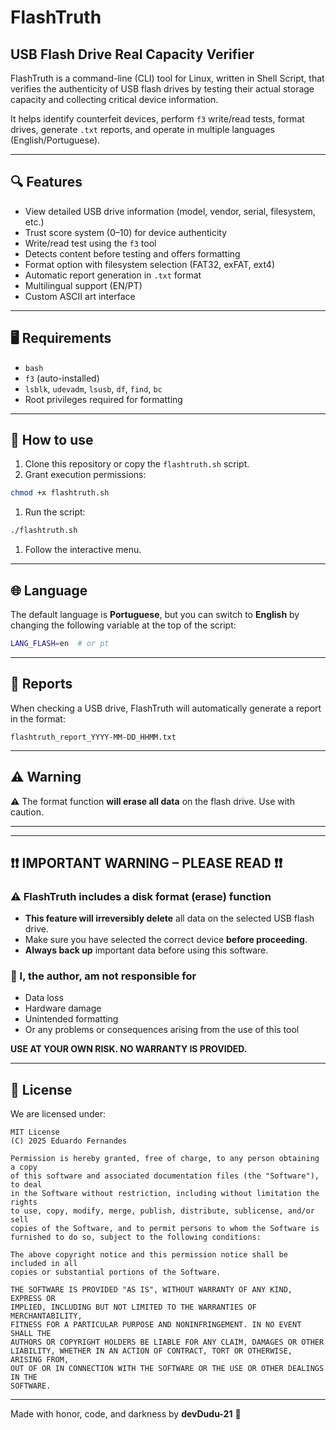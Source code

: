 # FlashTruth

## USB Flash Drive Real Capacity Verifier

FlashTruth is a command-line (CLI) tool for Linux, written in Shell Script, that verifies the authenticity of USB flash drives by testing their actual storage capacity and collecting critical device information.

It helps identify counterfeit devices, perform `f3` write/read tests, format drives, generate `.txt` reports, and operate in multiple languages (English/Portuguese).

---

## 🔍 Features

- View detailed USB drive information (model, vendor, serial, filesystem, etc.)
- Trust score system (0–10) for device authenticity
- Write/read test using the `f3` tool
- Detects content before testing and offers formatting
- Format option with filesystem selection (FAT32, exFAT, ext4)
- Automatic report generation in `.txt` format
- Multilingual support (EN/PT)
- Custom ASCII art interface

---

## 🖥️ Requirements

- `bash`
- `f3` (auto-installed)
- `lsblk`, `udevadm`, `lsusb`, `df`, `find`, `bc`
- Root privileges required for formatting

---

## 🚀 How to use

1. Clone this repository or copy the `flashtruth.sh` script.
1. Grant execution permissions:

```bash
chmod +x flashtruth.sh
```

1. Run the script:

```bash
./flashtruth.sh
```

1. Follow the interactive menu.

---

## 🌐 Language

The default language is **Portuguese**, but you can switch to **English** by changing the following variable at the top of the script:

```bash
LANG_FLASH=en  # or pt
```

---

## 📁 Reports

When checking a USB drive, FlashTruth will automatically generate a report in the format:

```plaintext
flashtruth_report_YYYY-MM-DD_HHMM.txt
```

---

## ⚠️ Warning

⚠️ The format function **will erase all data** on the flash drive. Use with caution.

---

---

## ❗❗ IMPORTANT WARNING – PLEASE READ ❗❗

### ⚠️ FlashTruth includes a disk **format (erase)** function

- **This feature will irreversibly delete** all data on the selected USB flash drive.
- Make sure you have selected the correct device **before proceeding**.
- **Always back up** important data before using this software.

### 🚫 I, the author, am **not responsible** for

- Data loss
- Hardware damage
- Unintended formatting
- Or any problems or consequences arising from the use of this tool

**USE AT YOUR OWN RISK. NO WARRANTY IS PROVIDED.**

---

## 📜 License

We are licensed under:

```plaintext
MIT License
(C) 2025 Eduardo Fernandes

Permission is hereby granted, free of charge, to any person obtaining a copy
of this software and associated documentation files (the "Software"), to deal
in the Software without restriction, including without limitation the rights
to use, copy, modify, merge, publish, distribute, sublicense, and/or sell
copies of the Software, and to permit persons to whom the Software is
furnished to do so, subject to the following conditions:

The above copyright notice and this permission notice shall be included in all
copies or substantial portions of the Software.

THE SOFTWARE IS PROVIDED "AS IS", WITHOUT WARRANTY OF ANY KIND, EXPRESS OR
IMPLIED, INCLUDING BUT NOT LIMITED TO THE WARRANTIES OF MERCHANTABILITY,
FITNESS FOR A PARTICULAR PURPOSE AND NONINFRINGEMENT. IN NO EVENT SHALL THE
AUTHORS OR COPYRIGHT HOLDERS BE LIABLE FOR ANY CLAIM, DAMAGES OR OTHER
LIABILITY, WHETHER IN AN ACTION OF CONTRACT, TORT OR OTHERWISE, ARISING FROM,
OUT OF OR IN CONNECTION WITH THE SOFTWARE OR THE USE OR OTHER DEALINGS IN THE
SOFTWARE.
```

---

Made with honor, code, and darkness by **devDudu-21** 👑
